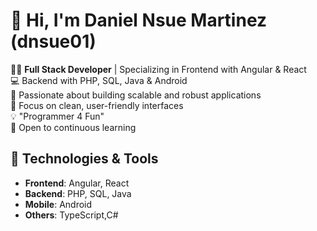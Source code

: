 # 👋 Hi, I'm Daniel Nsue Martinez (dnsue01)

👨‍💻 **Full Stack Developer** | Specializing in Frontend with Angular & React  
💻 Backend with PHP, SQL, Java & Android  
🚀 Passionate about building scalable and robust applications  
🎨 Focus on clean, user-friendly interfaces  
💡 "Programmer 4 Fun"  
🌟 Open to  continuous learning

## 🔧 Technologies & Tools
- **Frontend**: Angular, React
- **Backend**: PHP, SQL, Java
- **Mobile**: Android
- **Others**: TypeScript,C#
